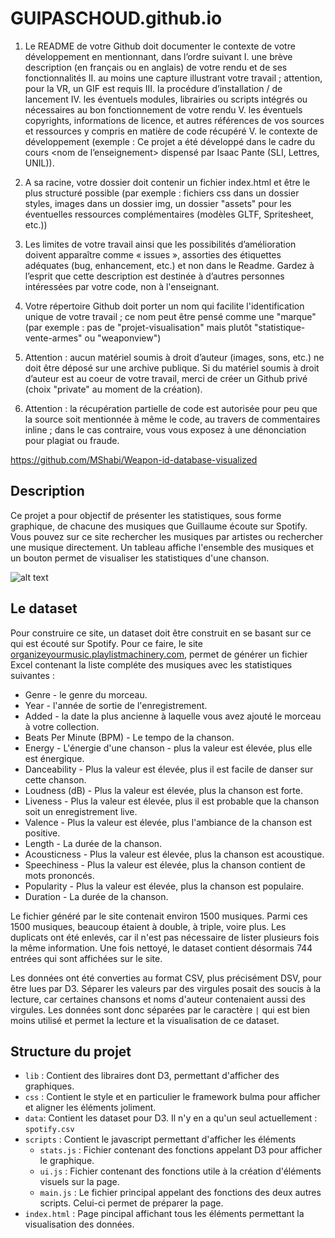 # GUIPASCHOUD.github.io


1. Le README de votre Github doit documenter le contexte de votre développement en mentionnant, dans l’ordre suivant
		I. une brève description (en français ou en anglais) de votre rendu et de ses fonctionnalités
		II. au moins une capture illustrant votre travail ; attention, pour la VR, un GIF est requis
		III. la procédure d’installation / de lancement
		IV. les éventuels modules, librairies ou scripts intégrés ou nécessaires au bon fonctionnement de votre rendu
		V. les éventuels copyrights, informations de licence, et autres références de vos sources et ressources y compris en matière de code récupéré
		V. le contexte de développement (exemple : Ce projet a été développé dans le cadre du cours <nom de l’enseignement> dispensé par Isaac Pante (SLI, Lettres, UNIL)).

2. A sa racine, votre dossier doit contenir un fichier index.html et être le plus structuré possible (par exemple : fichiers css dans un dossier styles, images dans un dossier img, un dossier "assets" pour les éventuelles ressources complémentaires (modèles GLTF, Spritesheet, etc.))

3. Les limites de votre travail ainsi que les possibilités d’amélioration doivent apparaître comme « issues », assorties des étiquettes adéquates (bug, enhancement, etc.) et non dans le Readme. Gardez à l’esprit que cette description est destinée à d’autres personnes intéressées par votre code, non à l'enseignant.

4. Votre répertoire Github doit porter un nom qui facilite l'identification unique de votre travail ; ce nom peut être pensé comme une "marque" (par exemple : pas de "projet-visualisation" mais plutôt "statistique-vente-armes" ou "weaponview")

5. Attention : aucun matériel soumis à droit d’auteur (images, sons, etc.) ne doit être déposé sur une archive publique. Si du matériel soumis à droit d’auteur est au coeur de votre travail, merci de créer un Github privé (choix "private" au moment de la création).

6. Attention : la récupération partielle de code est autorisée pour peu que la source soit mentionnée à même le code, au travers de commentaires inline ; dans le cas contraire, vous vous exposez à une dénonciation pour plagiat ou fraude.

https://github.com/MShabi/Weapon-id-database-visualized

## Description

Ce projet a pour objectif de présenter les statistiques, sous forme graphique, de chacune des musiques que Guillaume écoute sur Spotify. Vous pouvez sur ce site rechercher les musiques par artistes ou rechercher une musique directement. Un tableau affiche l'ensemble des musiques et un bouton permet de visualiser les statistiques d'une chanson.

![alt text](Isolated.png "Title")

## Le dataset

Pour construire ce site, un dataset doit être construit en se basant sur ce qui est écouté sur Spotify. Pour ce faire, le site 
[organizeyourmusic.playlistmachinery.com](http://organizeyourmusic.playlistmachinery.com/index.html), permet de générer un fichier Excel contenant la liste compléte des musiques avec les statistiques suivantes :

- Genre - le genre du morceau.
- Year - l'année de sortie de l'enregistrement.
- Added - la date la plus ancienne à laquelle vous avez ajouté le morceau à votre collection.
- Beats Per Minute (BPM) - Le tempo de la chanson.
- Energy - L'énergie d'une chanson - plus la valeur est élevée, plus elle est énergique.
- Danceability - Plus la valeur est élevée, plus il est facile de danser sur cette chanson.
- Loudness (dB) - Plus la valeur est élevée, plus la chanson est forte.
- Liveness - Plus la valeur est élevée, plus il est probable que la chanson soit un enregistrement live.
- Valence - Plus la valeur est élevée, plus l'ambiance de la chanson est positive.
- Length - La durée de la chanson.
- Acousticness - Plus la valeur est élevée, plus la chanson est acoustique.
- Speechiness - Plus la valeur est élevée, plus la chanson contient de mots prononcés.
- Popularity - Plus la valeur est élevée, plus la chanson est populaire.
- Duration - La durée de la chanson.

Le fichier généré par le site contenait environ 1500 musiques. Parmi ces 1500 musiques, beaucoup étaient à double, à triple, voire plus. Les duplicats ont été enlevés, car il n'est pas nécessaire de lister plusieurs fois la même information. Une fois nettoyé, le dataset contient désormais 744 entrées qui sont affichées sur le site.

Les données ont été converties au format CSV, plus précisément DSV, pour être lues par D3. Séparer les valeurs par des virgules posait des soucis à la lecture, car certaines chansons et noms d'auteur contenaient aussi des virgules.
Les données sont donc séparées par le caractère `|` qui est bien moins utilisé et permet la lecture et la visualisation de ce dataset.

## Structure du projet

- `lib` : Contient des libraires dont D3, permettant d'afficher des graphiques.
- `css` : Contient le style et en particulier le framework bulma pour afficher et aligner les éléments joliment.
- `data`: Contient les dataset pour D3. Il n'y en a qu'un seul actuellement : `spotify.csv`
- `scripts` : Contient le javascript permettant d'afficher les éléments
	- `stats.js` : Fichier contenant des fonctions appelant D3 pour afficher le graphique.
	- `ui.js` : Fichier contenant des fonctions utile à la création d'éléments visuels sur la page.
	- `main.js` : Le fichier principal appelant des fonctions des deux autres scripts. Celui-ci permet de préparer la page.
- `index.html` : Page pincipal affichant tous les éléments permettant la visualisation des données.